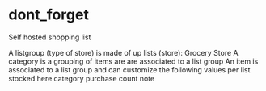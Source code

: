 # dont_forget
Self hosted shopping list 




A listgroup (type of store) is made of up lists (store): Grocery Store
	A category is a grouping of items are are associated to a list group
		An item is associated to a list group and can customize the following values per list
			stocked here
			category
			purchase count
			note